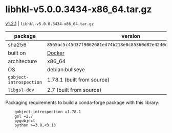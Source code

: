 # libhkl-v5.0.0.3434-x86_64.tar.gz

[v1.2.1](https://github.com/bluesky/libhkl/releases/tag/v1.2.1) | `libhkl-v5.0.0.3434-x86_64.tar.gz`

package | version
--- | ---
sha256 | `8565ac5c45d37f9062681ed74b218e0c85360d82e4240d1c7e9af998f0b64147`
built on | [Docker](https://github.com/bluesky/libhkl/tree/main/builder)
architecture | x86_64
OS | debian:bullseye
`gobject-introspection` | 1.78.1 (built from source)
`libgsl-dev` | 2.7 (built from source)

Packaging requirements to build a conda-forge package with this library:

```text
    gobject-introspection =1.78.1
    gsl =2.7
    pygobject
    python >=3.8,<3.13
```
